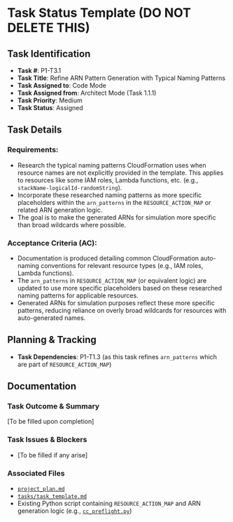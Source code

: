 # Task Status Template (DO NOT DELETE THIS)

## Task Identification
- **Task #**: P1-T3.1
- **Task Title**: Refine ARN Pattern Generation with Typical Naming Patterns
- **Task Assigned to**: Code Mode
- **Task Assigned from**: Architect Mode (Task 1.1.1)
- **Task Priority**: Medium
- **Task Status**: Assigned

## Task Details
### Requirements:
- Research the typical naming patterns CloudFormation uses when resource names are not explicitly provided in the template. This applies to resources like some IAM roles, Lambda functions, etc. (e.g., `stackName-logicalId-randomString`).
- Incorporate these researched naming patterns as more specific placeholders within the `arn_patterns` in the `RESOURCE_ACTION_MAP` or related ARN generation logic.
- The goal is to make the generated ARNs for simulation more specific than broad wildcards where possible.

### Acceptance Criteria (AC):
- Documentation is produced detailing common CloudFormation auto-naming conventions for relevant resource types (e.g., IAM roles, Lambda functions).
- The `arn_patterns` in `RESOURCE_ACTION_MAP` (or equivalent logic) are updated to use more specific placeholders based on these researched naming patterns for applicable resources.
- Generated ARNs for simulation purposes reflect these more specific patterns, reducing reliance on overly broad wildcards for resources with auto-generated names.

## Planning & Tracking
- **Task Dependencies**: P1-T1.3 (as this task refines `arn_patterns` which are part of `RESOURCE_ACTION_MAP`)

## Documentation
### Task Outcome & Summary
[To be filled upon completion]

### Task Issues & Blockers
- [To be filled if any arise]

### Associated Files
- [`project_plan.md`](project_plan.md)
- [`tasks/task_template.md`](tasks/task_template.md)
- Existing Python script containing `RESOURCE_ACTION_MAP` and ARN generation logic (e.g., [`cc_preflight.py`](cc_preflight.py))